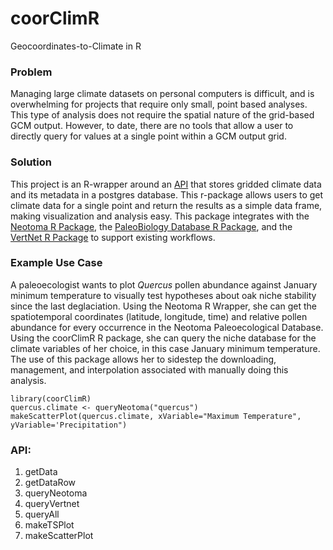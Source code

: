 # coorClimR
Geocoordinates-to-Climate in R

### Problem
Managing large climate datasets on personal computers is difficult, and is overwhelming for projects that require only small, point based analyses.  This type of analysis does not require the spatial nature of the grid-based GCM output.  However, to date, there are no tools that allow a user to directly query for values at a single point within a GCM output grid.  

### Solution
This project is an R-wrapper around an [API](http://github.com/scottsfarley93/niche-api) that stores gridded climate data and its metadata in a postgres database.  This r-package allows users to get climate data for a single point and return the results as a simple data frame, making visualization and analysis easy.  This package integrates with the [Neotoma R Package](https://github.com/ropensci/neotoma), the [PaleoBiology Database R Package](https://github.com/ropensci/neotoma), and the [VertNet R Package](https://github.com/ropensci/rvertnet) to support existing workflows.

### Example Use Case
A paleoecologist wants to plot *Quercus* pollen abundance against January minimum temperature to visually test hypotheses about oak niche stability since the last deglaciation.  Using the Neotoma R Wrapper, she can get the spatiotemporal coordinates (latitude, longitude, time) and relative pollen abundance for every occurrence in the Neotoma Paleoecological Database.  Using the coorClimR R package, she can query the niche database for the climate variables of her choice, in this case January minimum temperature.  The use of this package allows her to sidestep the downloading, management, and interpolation associated with manually doing this analysis.  

```
library(coorClimR)
quercus.climate <- queryNeotoma("quercus")
makeScatterPlot(quercus.climate, xVariable="Maximum Temperature", yVariable='Precipitation")
```

### API:
1.  getData
2.  getDataRow
3.  queryNeotoma
4.  queryVertnet
5.  queryAll
6.  makeTSPlot
7.  makeScatterPlot


